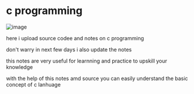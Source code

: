 # c programming

 ![image](https://user-images.githubusercontent.com/93949960/174485618-8b433b31-6a3a-44a5-b64b-4d2d72803d94.png)


 here i upload source codee and notes on c programming 
     
      
don't warry in next few days i also update the notes 

this notes are very useful for learnning and practice to upskill your knowledge
       
 with the help of this notes amd source you can easily understand the basic concept of c lanhuage
 
